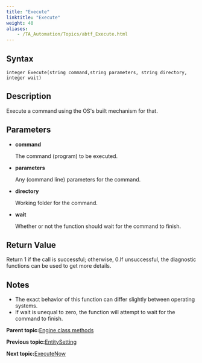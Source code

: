 ```yaml
--- 
title: "Execute"
linktitle: "Execute"
weight: 40
aliases: 
    - /TA_Automation/Topics/abtf_Execute.html
---
```


## Syntax

`integer Execute(string command,string parameters, string directory, integer wait)`

## Description

Execute a command using the OS's built mechanism for that.

## Parameters

-   **command**

    The command \(program\) to be executed.

-   **parameters**

    Any \(command line\) parameters for the command.

-   **directory**

    Working folder for the command.

-   **wait**

    Whether or not the function should wait for the command to finish.


## Return Value

Return 1 if the call is successful; otherwise, 0.If unsuccessful, the diagnostic functions can be used to get more details.

## Notes

-   The exact behavior of this function can differ slightly between operating systems.
-   If wait is unequal to zero, the function will attempt to wait for the command to finish.

**Parent topic:**[Engine class methods](/TA_Automation/Topics/abtf_Engine_classes.html)

**Previous topic:**[EntitySetting](/TA_Automation/Topics/abtf_EntitySetting.html)

**Next topic:**[ExecuteNow](/TA_Automation/Topics/abtf_ExecuteNow.html)

